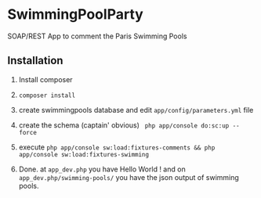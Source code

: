 SwimmingPoolParty
=================

SOAP/REST App to comment the Paris Swimming Pools

Installation
------------

1) Install composer

2) ``composer install``

3) create swimmingpools database and edit ``app/config/parameters.yml`` file

4) create the schema (captain' obvious) `` php app/console do:sc:up --force``

5) execute ``php app/console sw:load:fixtures-comments && php app/console sw:load:fixtures-swimming``

6) Done. at ``app_dev.php`` you have Hello World ! and on ``app_dev.php/swimming-pools/`` you have the json output
of swimming pools.

